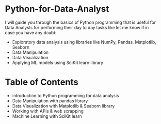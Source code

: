 # Python-for-Data-Analyst
I will guide you through the basics of Python programming that is useful for Data Analysts for performing their day to day tasks like let me know if in case you have any doubt:

* Exploratory data analysis using libraries like NumPy, Pandas, Matplotlib, Seaborn.
* Data Manipulation
* Data Visualization
* Applying ML models using SciKit learn library

# Table of Contents

* Introduction to Python programming for data analysis
* Data Manipulation with pandas library
* Data Visualization with Matplotlib & Seaborn library
* Working with APIs & web scrapping
* Machine Learning with SciKit learn
